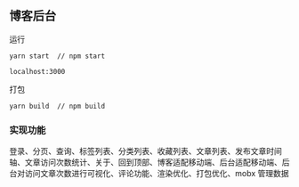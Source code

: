 
## 博客后台
运行
```
yarn start  // npm start

localhost:3000
```
打包
```
yarn build  // npm build
```

### 实现功能
登录、分页、查询、标签列表、分类列表、收藏列表、文章列表、发布文章时间轴、文章访问次数统计、关于、回到顶部、博客适配移动端、后台适配移动端、后台对访问文章次数进行可视化、评论功能、渲染优化、打包优化、mobx 管理数据

